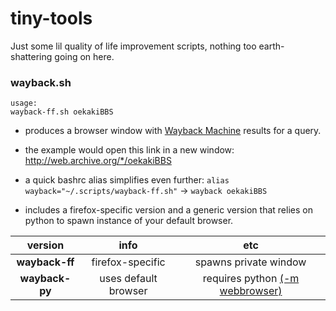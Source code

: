# tiny-tools
Just some lil quality of life improvement scripts, nothing too earth-shattering going on here.

### wayback.sh
```
usage:
wayback-ff.sh oekakiBBS
```

- produces a browser window with [Wayback Machine](https://web.archive.org/) results for a query.

- the example would open this link in a new window: http://web.archive.org/*/oekakiBBS

- a quick bashrc alias simplifies even further: `alias wayback="~/.scripts/wayback-ff.sh"` -> `wayback oekakiBBS`

- includes a firefox-specific version and a generic version that relies on python to spawn instance of your default browser.


| version        | info           | etc  |
| :-------------: |:-------------:| :-----:|
| **wayback-ff**| firefox-specific | spawns private window |
| **wayback-py**      | uses default browser      |   requires python [(-m webbrowser)](https://docs.python.org/2/library/webbrowser.html) |
